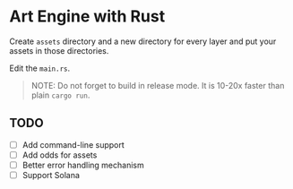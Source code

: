 # Art Engine with Rust

Create `assets` directory and a new directory for every layer and put your assets in those directories.

Edit the `main.rs`.

> NOTE: Do not forget to build in release mode. It is 10-20x faster than plain `cargo run`.

## TODO

- [ ] Add command-line support
- [ ] Add odds for assets
- [ ] Better error handling mechanism
- [ ] Support Solana